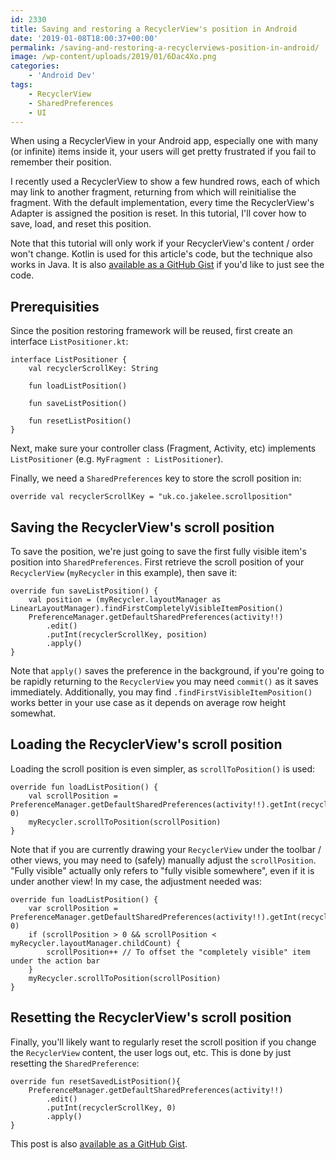 ```yaml
---
id: 2330
title: Saving and restoring a RecyclerView's position in Android
date: '2019-01-08T18:00:37+00:00'
permalink: /saving-and-restoring-a-recyclerviews-position-in-android/
image: /wp-content/uploads/2019/01/6Dac4Xo.png
categories:
    - 'Android Dev'
tags:
    - RecyclerView
    - SharedPreferences
    - UI
---
```


When using a RecyclerView in your Android app, especially one with many (or infinite) items inside it, your users will get pretty frustrated if you fail to remember their position.

I recently used a RecyclerView to show a few hundred rows, each of which may link to another fragment, returning from which will reinitialise the fragment. With the default implementation, every time the RecyclerView's Adapter is assigned the position is reset. In this tutorial, I'll cover how to save, load, and reset this position.

Note that this tutorial will only work if your RecyclerView's content / order won't change. Kotlin is used for this article's code, but the technique also works in Java. It is also [available as a GitHub Gist](https://gist.github.com/JakeSteam/ce074069c98deb764b9d74e596b87a69) if you'd like to just see the code.

## Prerequisities

Since the position restoring framework will be reused, first create an interface `ListPositioner.kt`:

```
interface ListPositioner {
    val recyclerScrollKey: String

    fun loadListPosition()

    fun saveListPosition()

    fun resetListPosition()
}
```

Next, make sure your controller class (Fragment, Activity, etc) implements `ListPositioner` (e.g. `MyFragment : ListPositioner`).

Finally, we need a `SharedPreferences` key to store the scroll position in:

```
override val recyclerScrollKey = "uk.co.jakelee.scrollposition"
```

## Saving the RecyclerView's scroll position

To save the position, we're just going to save the first fully visible item's position into `SharedPreferences`. First retrieve the scroll position of your `RecyclerView` (`myRecycler` in this example), then save it:

```
override fun saveListPosition() {
    val position = (myRecycler.layoutManager as LinearLayoutManager).findFirstCompletelyVisibleItemPosition()
    PreferenceManager.getDefaultSharedPreferences(activity!!)
        .edit()
        .putInt(recyclerScrollKey, position)
        .apply()
}
```

Note that `apply()` saves the preference in the background, if you're going to be rapidly returning to the `RecyclerView` you may need `commit()` as it saves immediately. Additionally, you may find `.findFirstVisibleItemPosition()` works better in your use case as it depends on average row height somewhat.

## Loading the RecyclerView's scroll position

Loading the scroll position is even simpler, as `scrollToPosition()` is used:

```
override fun loadListPosition() {
    val scrollPosition = PreferenceManager.getDefaultSharedPreferences(activity!!).getInt(recyclerScrollKey, 0)
    myRecycler.scrollToPosition(scrollPosition)
}
```

Note that if you are currently drawing your `RecyclerView` under the toolbar / other views, you may need to (safely) manually adjust the `scrollPosition`. "Fully visible" actually only refers to "fully visible somewhere", even if it is under another view! In my case, the adjustment needed was:

```
override fun loadListPosition() {
    var scrollPosition = PreferenceManager.getDefaultSharedPreferences(activity!!).getInt(recyclerScrollKey, 0)
    if (scrollPosition > 0 && scrollPosition < myRecycler.layoutManager.childCount) {
        scrollPosition++ // To offset the "completely visible" item under the action bar
    }
    myRecycler.scrollToPosition(scrollPosition)
}
```

## Resetting the RecyclerView's scroll position

Finally, you'll likely want to regularly reset the scroll position if you change the `RecyclerView` content, the user logs out, etc. This is done by just resetting the `SharedPreference`:

```
override fun resetSavedListPosition(){
    PreferenceManager.getDefaultSharedPreferences(activity!!)
        .edit()
        .putInt(recyclerScrollKey, 0)
        .apply()
}
```

This post is also [available as a GitHub Gist](https://gist.github.com/JakeSteam/ce074069c98deb764b9d74e596b87a69).